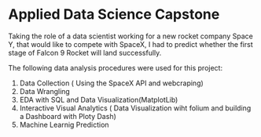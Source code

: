 # Applied Data Science Capstone

Taking the role of a data scientist working for a new rocket company Space Y, that would like to compete with SpaceX, I had to predict whether the first stage of Falcon 9 Rocket will land successfully.

The following data analysis procedures were used for this project:
1) Data Collection ( Using the SpaceX API and webcraping)
2) Data Wrangling
3) EDA with SQL and Data Visualization(MatplotLib)
4) Interactive Visual Analytics ( Data Visualization wiht folium and building a Dashboard with Ploty Dash)
5) Machine Learnig Prediction
